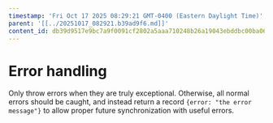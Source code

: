 ```yaml
---
timestamp: 'Fri Oct 17 2025 08:29:21 GMT-0400 (Eastern Daylight Time)'
parent: '[[../20251017_082921.b39ad9f6.md]]'
content_id: db39d9517e9bc7a9f0091cf2802a5aaa710248b26a19043ebddbc00ba067bc70
---
```


# Error handling

Only throw errors when they are truly exceptional. Otherwise, all normal errors should be caught, and instead return a record `{error: "the error message"}` to allow proper future synchronization with useful errors.
